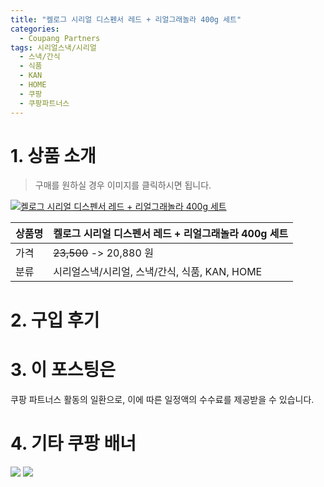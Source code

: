 ```yaml
---
title: "켈로그 시리얼 디스펜서 레드 + 리얼그래놀라 400g 세트"
categories:
  - Coupang Partners
tags: 시리얼스낵/시리얼
  - 스낵/간식
  - 식품
  - KAN
  - HOME
  - 쿠팡
  - 쿠팡파트너스
---
```

# 1. 상품 소개
> 구매를 원하실 경우 이미지를 클릭하시면 됩니다.

[![켈로그 시리얼 디스펜서 레드 + 리얼그래놀라 400g 세트](https://static.coupangcdn.com/image/affiliate/banner/8a8db60d9fdef2979ad3de7b2003a3d3@2x.jpg)](https://coupa.ng/bOX6rl)

상품명 | 켈로그 시리얼 디스펜서 레드 + 리얼그래놀라 400g 세트
-------|-------
가격 | ~~23,500~~ -> 20,880 원
분류 | 시리얼스낵/시리얼, 스낵/간식, 식품, KAN, HOME

# 2. 구입 후기

# 3. 이 포스팅은
쿠팡 파트너스 활동의 일환으로, 이에 따른 일정액의 수수료를 제공받을 수 있습니다.

# 4. 기타 쿠팡 배너
[![](https://ads-partners.coupang.com/banners/404218?subId=&traceId=V0-301-bae0f72e5e59e45f-I404218&w=728&h=90)](https://coupa.ng/bOXH5d)
[![](https://ads-partners.coupang.com/banners/404240?subId=&traceId=V0-301-371ae01f4226dec2-I404240&w=728&h=90)](https://coupa.ng/bOXIeg)

